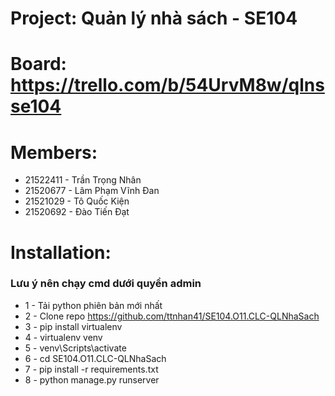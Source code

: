 # Project: Quản lý nhà sách - SE104
# Board: https://trello.com/b/54UrvM8w/qlnsse104
# Members:
* 21522411 - Trần Trọng Nhân
* 21520677 - Lâm Phạm Vĩnh Đan
* 21521029 - Tô Quốc Kiện
* 21520692 - Đào Tiến Đạt

# Installation:
### Lưu ý nên chạy cmd dưới quyền admin 
* 1 - Tải python phiên bản mới nhất
* 2 - Clone repo https://github.com/ttnhan41/SE104.O11.CLC-QLNhaSach
* 3 - pip install virtualenv
* 4 - virtualenv venv
* 5 - venv\Scripts\activate
* 6 - cd SE104.O11.CLC-QLNhaSach
* 7 - pip install -r requirements.txt
* 8 - python manage.py runserver
